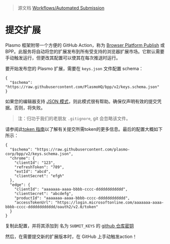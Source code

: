 > 源文档 [Workflows/Automated Submission](https://docs.plasmo.com/workflows/submit)

# 提交扩展

Plasmo 框架附带一个方便的 GitHub Action，称为 [Browser Platform Publish](http://bpp.browser.market/) 或 BPP。此服务将自动将您的扩展发布到所有受支持的浏览器扩展市场。它默认需要手动触发运行，但更改其配置可以使其在每次推送时运行。

要开始发布您的 Plasmo 扩展，需要在 `keys.json` 文件配置 schema：

```
{
  "$schema": "https://raw.githubusercontent.com/PlasmoHQ/bpp/v2/keys.schema.json"
}
```

如果您的编辑器支持 [JSON 模式](https://json-schema.org/)，则此模式很有帮助。确保仅声明有效的提交凭据。否则，将失败。

> 注：归功于我们的老朋友 `.gitignore`, git 会忽略该文件。

请参阅此[token 指南](https://github.com/PlasmoHQ/bms/blob/main/tokens.md)以了解有关提交所需token的更多信息。最后的配置大概如下所示：

```
{
  "$schema": "https://raw.githubusercontent.com/plasmo-corp/bpp/v2/keys.schema.json",
  "chrome": {
    "clientId": "123",
    "refreshToken": "789",
    "extId": "abcd",
    "clientSecret": "efgh"
  },
  "edge": {
    "clientId": "aaaaaaa-aaaa-bbbb-cccc-dddddddddddd",
    "clientSecret": "abcdefg",
    "productId": "aaaaaaa-aaaa-bbbb-cccc-dddddddddddd",
    "accessTokenUrl": "https://login.microsoftonline.com/aaaaaaa-aaaa-bbbb-cccc-dddddddddddd/oauth2/v2.0/token"
  }
}
```

复制此配置，并将其添加到 名为 `SUBMIT_KEYS` 的 [github 仓库密钥](https://docs.github.com/en/actions/security-guides/encrypted-secrets#creating-encrypted-secrets-for-a-repository)

然后，在需要提交新的扩展版本时，在 GitHub 上手动触发action！
